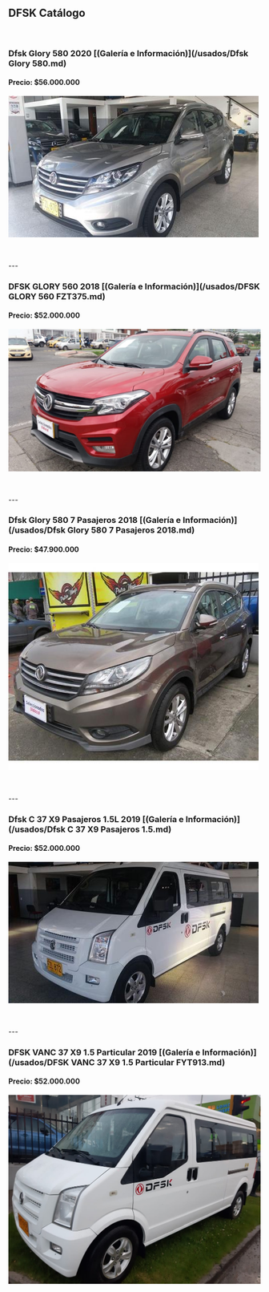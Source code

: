 ## DFSK Catálogo

<p>&nbsp;</p>

### Dfsk Glory 580 2020 [(Galería e Información)](/usados/Dfsk Glory 580.md)
#### Precio: $56.000.000

<img src="/usados/images/Dfsk Glory 580 - 0.5785.jpg?raw=true"/>
<p>&nbsp;</p>
---

### DFSK GLORY 560 2018 [(Galería e Información)](/usados/DFSK GLORY 560 FZT375.md)
#### Precio: $52.000.000

<img src="/usados/images/DFSK GLORY 560 FZT375.jpeg?raw=true"/>
<p>&nbsp;</p>
---


### Dfsk Glory 580 7 Pasajeros 2018 [(Galería e Información)](/usados/Dfsk Glory 580 7 Pasajeros 2018.md)
#### Precio: $47.900.000

<img src="/usados/images/Dfsk Glory 580 7 Pasajeros 2018 - 0.5653.jpg?raw=true"/>
<p>&nbsp;</p>
---

### Dfsk C 37 X9 Pasajeros 1.5L 2019 [(Galería e Información)](/usados/Dfsk C 37 X9 Pasajeros 1.5.md)
#### Precio: $52.000.000

<img src="/usados/images/Dfsk C 37 X9 Pasajeros 1.5 - 0.4157.jpg?raw=true"/>
<p>&nbsp;</p>
---

### DFSK VANC 37 X9 1.5 Particular 2019 [(Galería e Información)](/usados/DFSK  VANC 37 X9 1.5 Particular FYT913.md)
#### Precio: $52.000.000

<img src="/usados/images/DFSK  VANC 37 X9 1.5 Particular FYT913 - 4.jpeg?raw=true"/>
<p>&nbsp;</p>



